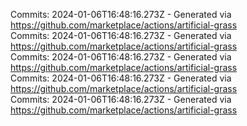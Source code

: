Commits: 2024-01-06T16:48:16.273Z - Generated via https://github.com/marketplace/actions/artificial-grass
<br>
Commits: 2024-01-06T16:48:16.273Z - Generated via https://github.com/marketplace/actions/artificial-grass
<br>
Commits: 2024-01-06T16:48:16.273Z - Generated via https://github.com/marketplace/actions/artificial-grass
<br>
Commits: 2024-01-06T16:48:16.273Z - Generated via https://github.com/marketplace/actions/artificial-grass
<br>
Commits: 2024-01-06T16:48:16.273Z - Generated via https://github.com/marketplace/actions/artificial-grass
<br>

